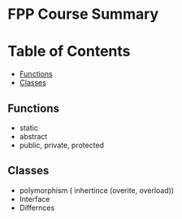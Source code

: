 # FPP Course Summary

Table of Contents
================= 

- [Functions](#Functions) 
- [Classes](#Classes) 


## Functions
- static
- abstract
- public, private, protected

## Classes
- polymorphism ( inhertince (overite, overload)) 
- Interface
- Differnces
